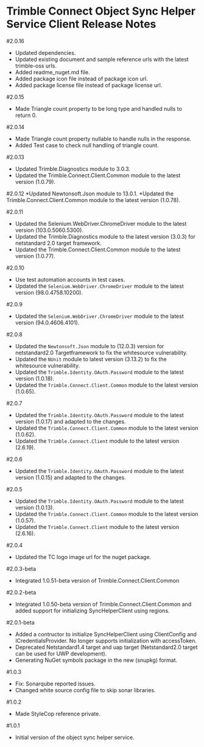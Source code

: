 # Trimble Connect Object Sync Helper Service Client Release Notes

#2.0.16
* Updated dependencies.
* Updated existing document and sample reference urls with the latest trimble-oss urls.
* Added readme_nuget.md file.
* Added package icon file instead of package icon url.
* Added package license file instead of package license url.

#2.0.15
* Made Triangle count property to be long type and handled nulls to return 0.

#2.0.14
* Made Triangle count property nullable to handle nulls in the response.
* Added Test case to check null handling of triangle count.

#2.0.13
* Updated Trimble.Diagnostics module to 3.0.3.
* Updated the Trimble.Connect.Client.Common module to the latest version (1.0.79).

#2.0.12
*Updated Newtonsoft.Json module to 13.0.1.
*Updated the Trimble.Connect.Client.Common module to the latest version (1.0.78).

#2.0.11
* Updated the Selenium.WebDriver.ChromeDriver module to the latest version (103.0.5060.5300).
* Updated the Trimble.Diagnostics module to the latest version (3.0.3) for netstandard 2.0 target framework.
* Updated the Trimble.Connect.Client.Common module to the latest version (1.0.77).

#2.0.10
* Use test automation accounts in test cases.
* Updated the `Selenium.WebDriver.ChromeDriver` module to the latest version (98.0.4758.10200).

#2.0.9
* Updated the `Selenium.WebDriver.ChromeDriver` module to the latest version (94.0.4606.4101).

#2.0.8
* Updated the `Newtonsoft.Json` module to (12.0.3) version for netstandard2.0 Targetframework to fix the whitesource vulnerability.
* Updated the `NUnit` module to latest version (3.13.2) to fix the whitesource vulnerability.
* Updated the `Trimble.Identity.OAuth.Password` module to the latest version (1.0.18).
* Updated the `Trimble.Connect.Client.Common` module to the latest version (1.0.65).

#2.0.7
* Updated the `Trimble.Identity.OAuth.Password` module to the latest version (1.0.17) and adapted to the changes.
* Updated the `Trimble.Connect.Client.Common` module to the latest version (1.0.62).
* Updated the `Trimble.Connect.Client` module to the latest version (2.6.19).

#2.0.6
* Updated the `Trimble.Identity.OAuth.Password` module to the latest version (1.0.15) and adapted to the changes.

#2.0.5
* Updated the `Trimble.Identity.OAuth.Password` module to the latest version (1.0.13).
* Updated the `Trimble.Connect.Client.Common` module to the latest version (1.0.57).
* Updated the `Trimble.Connect.Client` module to the latest version (2.6.16).

#2.0.4
* Updated the TC logo image url for the nuget package.

#2.0.3-beta
* Integrated 1.0.51-beta version of Trimble.Connect.Client.Common

#2.0.2-beta
* Integrated 1.0.50-beta version of Trimble.Connect.Client.Common and added support for initializing SyncHelperClient using regions.

#2.0.1-beta
* Added a contructor to initialize SyncHelperClient using ClientConfig and ICredentialsProvider. No longer supports initialization with accessToken.
* Deprecated Netstandard1.4 target and uap target (Netstandard2.0 target can be used for UWP development).
* Generating NuGet symbols package in the new (snupkg) format.

#1.0.3
* Fix: Sonarqube reported issues.
* Changed white source config file to skip sonar libraries.

#1.0.2
* Made StyleCop reference private.

#1.0.1
* Initial version of the object sync helper service.

